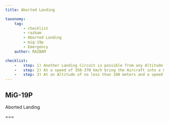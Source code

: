 ```yaml
---
title: Aborted Landing

taxonomy:
    tag:
        - checklist
        - razbam
        - Aborted Landing
        - mig-19p
        - Emergency
    author: RAZBAM

checklist:
    -   step: 1) Another Landing Circuit is possible from any Altitude down to Touchdown. If the Pilot decides to Go-Around, the Engine RPM must be increased to Nominal or Military Power.
    -   step: 2) At a speed of 350-370 km/h bring the Aircraft into a Climb, Retract the Landing Gear and put the Flaps in the Take-Off (15o) Position.
    -   step: 3) At an Altitude of no less than 100 meters and a speed up to 500 km/h, Retract the Flaps and Go Around for another Landing attempt.
---
```


## MiG-19P 
Aborted Landing

===


